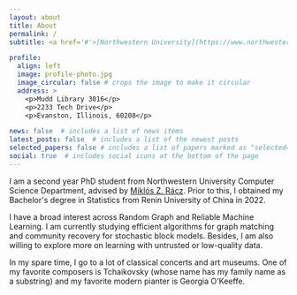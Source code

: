 ```yaml
---
layout: about
title: About
permalink: /
subtitle: <a href='#'>[Northwestern University](https://www.northwestern.edu/)</a> 

profile:
  align: left
  image: profile-photo.jpg
  image_circular: false # crops the image to make it circular
  address: >
    <p>Mudd Library 3016</p>
    <p>2233 Tech Drive</p>
    <p>Evanston, Illinois, 60208</p>

news: false  # includes a list of news items
latest_posts: false  # includes a list of the newest posts
selected_papers: false # includes a list of papers marked as "selected={true}"
social: true  # includes social icons at the bottom of the page
---
```


I am a second year PhD student from Northwestern University Computer Science Department, advised by [Miklós Z. Rácz](https://racz.statistics.northwestern.edu/index.html). Prior to this, I obtained my Bachelor's degree in Statistics from Renin University of China in 2022. 

I have a broad interest across Random Graph and Reliable Machine Learning. I am currently studying efficient algorithms for graph matching and community recovery for stochastic block models. Besides, I am also willing to explore more on learning with untrusted or low-quality data.

In my spare time, I go to a lot of classical concerts and art museums. One of my favorite composers is Tchaikovsky (whose name has my family name as a substring) and my favorite modern pianter is Georgia O'Keeffe.
